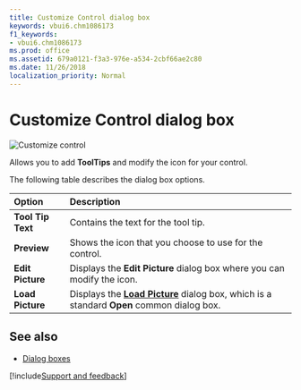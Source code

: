 ```yaml
---
title: Customize Control dialog box
keywords: vbui6.chm1086173
f1_keywords:
- vbui6.chm1086173
ms.prod: office
ms.assetid: 679a0121-f3a3-976e-a534-2cbf66ae2c80
ms.date: 11/26/2018
localization_priority: Normal
---
```



# Customize Control dialog box

![Customize control](../../../images/cusctrld_ZA01201592.gif)

Allows you to add **ToolTips** and modify the icon for your control.

The following table describes the dialog box options.

|Option|Description|
|:-----|:----------|
|**Tool Tip Text**|Contains the text for the tool tip.|
|**Preview**|Shows the icon that you choose to use for the control.|
|**Edit Picture**|Displays the **Edit Picture** dialog box where you can modify the icon.|
|**Load Picture**|Displays the **[Load Picture](load-picture-load-icon-dialog-boxes.md)** dialog box, which is a standard **Open** common dialog box.|


## See also

- [Dialog boxes](../dialog-boxes.md)

[!include[Support and feedback](~/includes/feedback-boilerplate.md)]